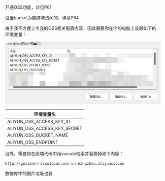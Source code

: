 开通OSS功能，详见P61



设置bucket为能跨域访问的，详见P64



由于我不方便上传我的OSS相关配置内容，因此需要你在你的电脑上设置如下的环境变量：

![image-20231024055649069](./assets/image-20231024055649069.png)

| 环境变量名                   |
| ---------------------------- |
| ALIYUN_OSS_ACCESS_KEY_ID     |
| ALIYUN_OSS_ACCESS_KEY_SECRET |
| ALIYUN_OSS_BUCKET_NAME       |
| ALIYUN_OSS_ENDPOINT          |



另外，需要你在前端代码中用vscode检索并替换掉如下内容：

```
http://gulimall-dcsuibian.oss-cn-hangzhou.aliyuncs.com
```

数据库中的图片地址也要

